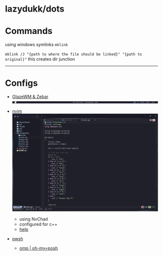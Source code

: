 # lazydukk/dots

# Commands
using windows symlinks `mklink`

`mklink /J "{path to where the file should be linked}" "{path to original}"`
this creates dir junction

---
# Configs
- [GlazeWM & Zebar](./windows/.glzr) 
![zebar](./assets/zebar.png)
- [nvim](./windows/AppData/Local/nvim/)
![nvim](./assets/nvim.png)
    - using NvChad
    - configured for c++
    - [help](./windows/AppData/Local/nvim/help.md)

- [pwsh](./windows/Documents/PowerShell)    
    - [omp | oh-my=posh](./windows/omp-themes/)

